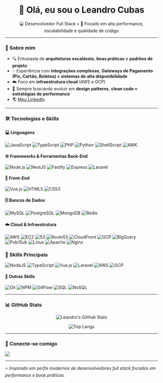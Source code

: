 <h1 align="center">👋 Olá, eu sou o Leandro Cubas</h1>

<p align="center">
  💻 Desenvolvedor Full Stack • 🚀 Focado em alta performance, escalabilidade e qualidade de código
</p>

---

### 🌱 Sobre mim

- 🔍 Entusiasta de **arquiteturas escaláveis**, **boas práticas** e **padrões de projeto**
- 💡 Experiência com **integrações complexas**, **Gateways de Pagamento (Pix, Cartão, Boletos)** e **sistemas de alta disponibilidade**
- ☁️ Foco em **infraestrutura cloud** (AWS e GCP)
- 🧠 Sempre buscando evoluir em **design patterns**, **clean code** e **estratégias de performance**
- 🌎 [Meu LinkedIn](https://www.linkedin.com/in/leandro-cubas)

---

### 🛠️ Tecnologias e Skills

#### 💻 Linguagens
![JavaScript](https://img.shields.io/badge/JavaScript-FFD43B?style=for-the-badge&logo=javascript&logoColor=black)
![TypeScript](https://img.shields.io/badge/TypeScript-3178C6?style=for-the-badge&logo=typescript&logoColor=white)
![PHP](https://img.shields.io/badge/PHP-777BB4?style=for-the-badge&logo=php&logoColor=white)
![Python](https://img.shields.io/badge/Python-3776AB?style=for-the-badge&logo=python&logoColor=white)
![ShellScript](https://img.shields.io/badge/Shell_Script-4EAA25?style=for-the-badge&logo=gnu-bash&logoColor=white)
![AWK](https://img.shields.io/badge/AWK-000000?style=for-the-badge)

#### ⚙️ Frameworks & Ferramentas Back-End
![Node.js](https://img.shields.io/badge/Node.js-339933?style=for-the-badge&logo=node.js&logoColor=white)
![NestJS](https://img.shields.io/badge/NestJS-E0234E?style=for-the-badge&logo=nestjs&logoColor=white)
![Fastify](https://img.shields.io/badge/Fastify-000000?style=for-the-badge&logo=fastify&logoColor=white)
![Express](https://img.shields.io/badge/Express-404D59?style=for-the-badge)
![Laravel](https://img.shields.io/badge/Laravel-FF2D20?style=for-the-badge&logo=laravel&logoColor=white)

#### 🎨 Front-End
![Vue.js](https://img.shields.io/badge/Vue.js-4FC08D?style=for-the-badge&logo=vue.js&logoColor=white)
![HTML5](https://img.shields.io/badge/HTML5-E34F26?style=for-the-badge&logo=html5&logoColor=white)
![CSS3](https://img.shields.io/badge/CSS3-1572B6?style=for-the-badge&logo=css3&logoColor=white)

#### 🗄️ Bancos de Dados
![MySQL](https://img.shields.io/badge/MySQL-005C84?style=for-the-badge&logo=mysql&logoColor=white)
![PostgreSQL](https://img.shields.io/badge/PostgreSQL-316192?style=for-the-badge&logo=postgresql&logoColor=white)
![MongoDB](https://img.shields.io/badge/MongoDB-4EA94B?style=for-the-badge&logo=mongodb&logoColor=white)
![Redis](https://img.shields.io/badge/Redis-DC382D?style=for-the-badge&logo=redis&logoColor=white)

#### ☁️ Cloud & Infraestrutura
![AWS](https://img.shields.io/badge/AWS-232F3E?style=for-the-badge&logo=amazon-aws&logoColor=white)
![EC2](https://img.shields.io/badge/EC2-FF9900?style=for-the-badge&logo=amazon-ec2&logoColor=white)
![S3](https://img.shields.io/badge/S3-569A31?style=for-the-badge&logo=amazon-s3&logoColor=white)
![Route53](https://img.shields.io/badge/Route_53-232F3E?style=for-the-badge&logo=amazon-route53&logoColor=white)
![CloudFront](https://img.shields.io/badge/CloudFront-FF9900?style=for-the-badge&logo=amazon-cloudfront&logoColor=white)
![GCP](https://img.shields.io/badge/GCP-4285F4?style=for-the-badge&logo=google-cloud&logoColor=white)
![BigQuery](https://img.shields.io/badge/BigQuery-669DF6?style=for-the-badge&logo=google-bigquery&logoColor=white)
![Pub/Sub](https://img.shields.io/badge/Pub/Sub-34A853?style=for-the-badge)
![Linux](https://img.shields.io/badge/Linux-FCC624?style=for-the-badge&logo=linux&logoColor=black)
![Apache](https://img.shields.io/badge/Apache-D22128?style=for-the-badge&logo=apache&logoColor=white)
![Nginx](https://img.shields.io/badge/Nginx-009639?style=for-the-badge&logo=nginx&logoColor=white)

### 🚀 Skills Principais
![NodeJS](https://img.shields.io/badge/Node.js-339933?style=for-the-badge&logo=node.js&logoColor=white)
![TypeScript](https://img.shields.io/badge/TypeScript-007ACC?style=for-the-badge&logo=typescript&logoColor=white)
![Vue.js](https://img.shields.io/badge/Vue.js-35495E?style=for-the-badge&logo=vue.js&logoColor=4FC08D)
![Laravel](https://img.shields.io/badge/Laravel-FF2D20?style=for-the-badge&logo=laravel&logoColor=white)
![AWS](https://img.shields.io/badge/AWS-232F3E?style=for-the-badge&logo=amazon-aws&logoColor=FF9900)
![GCP](https://img.shields.io/badge/GCP-4285F4?style=for-the-badge&logo=google-cloud&logoColor=white)

#### 🧩 Outras Skills
![Git](https://img.shields.io/badge/GIT-E44C30?style=for-the-badge&logo=git&logoColor=white)
![NPM](https://img.shields.io/badge/NPM-CB3837?style=for-the-badge&logo=npm&logoColor=white)
![GitFlow](https://img.shields.io/badge/GitFlow-2F80ED?style=for-the-badge)
![SQL](https://img.shields.io/badge/SQL-336791?style=for-the-badge&logo=database&logoColor=white)
![NoSQL](https://img.shields.io/badge/NoSQL-000000?style=for-the-badge)

---

### 📊 GitHub Stats

<div align="center">
  
  ![Leandro's GitHub Stats](https://github-readme-stats.vercel.app/api?username=leandrocubas&show_icons=true&theme=tokyonight&hide_border=true&count_private=true)
  
  ![Top Langs](https://github-readme-stats.vercel.app/api/top-langs/?username=leandrocubas&layout=compact&theme=tokyonight&hide_border=true)

</div>

---

### 🤝 Conecte-se comigo

<a href="https://www.linkedin.com/in/leandro-cubas">
  <img src="https://img.shields.io/badge/LinkedIn-Leandro_Cubas-0A66C2?style=for-the-badge&logo=linkedin&logoColor=white">
</a>

---

⭐️ _Inspirado em perfis modernos de desenvolvedores full stack focados em performance e boas práticas._
